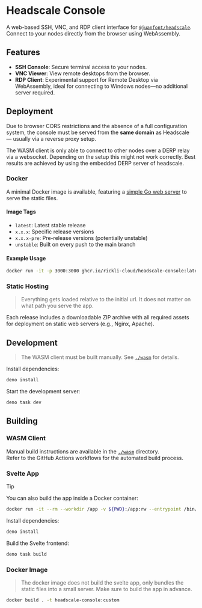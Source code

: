# Headscale Console

A web-based SSH, VNC, and RDP client interface for [`@juanfont/headscale`](https://github.com/juanfont/headscale).  
Connect to your nodes directly from the browser using WebAssembly.

## Features

- **SSH Console**: Secure terminal access to your nodes.
- **VNC Viewer**: View remote desktops from the browser.
- **RDP Client**: Experimental support for Remote Desktop via WebAssembly, ideal for connecting to Windows nodes—no additional server required.

## Deployment

Due to browser CORS restrictions and the absence of a full configuration system, the console must be served from the **same domain** as Headscale — usually via a reverse proxy setup.

The WASM client is only able to connect to other nodes over a DERP relay via a websocket. Depending on the setup this might not work correctly. Best results are achieved by using the embedded DERP server of headscale.

### Docker

A minimal Docker image is available, featuring a [simple Go web server](https://github.com/rickli-cloud/headscale-console/blob/main/server.go) to serve the static files.

#### Image Tags

- `latest`: Latest stable release
- `x.x.x`: Specific release versions
- `x.x.x-pre`: Pre-release versions (potentially unstable)
- `unstable`: Built on every push to the main branch

#### Example Usage

```sh
docker run -it -p 3000:3000 ghcr.io/rickli-cloud/headscale-console:latest --base="/admin"
```

### Static Hosting

> Everything gets loaded relative to the initial url. It does not matter on what path you serve the app.

Each release includes a downloadable ZIP archive with all required assets for deployment on static web servers (e.g., Nginx, Apache).

## Development

> The WASM client must be built manually. See [`./wasm`](https://github.com/rickli-cloud/headscale-console/tree/main/wasm) for details.

Install dependencies:

```sh
deno install
```

Start the development server:

```sh
deno task dev
```

## Building

### WASM Client

Manual build instructions are available in the [`./wasm`](https://github.com/rickli-cloud/headscale-console/tree/main/wasm) directory.  
Refer to the GitHub Actions workflows for the automated build process.

### Svelte App

> [!TIP]  
> You can also build the app inside a Docker container:
>
> ```sh
> docker run -it --rm --workdir /app -v ${PWD}:/app:rw --entrypoint /bin/sh denoland/deno:latest
> ```

Install dependencies:

```sh
deno install
```

Build the Svelte frontend:

```sh
deno task build
```

### Docker Image

> The docker image does not build the svelte app, only bundles the static files into a small server.
> Make sure to build the app in advance.

```sh
docker build . -t headscale-console:custom
```
